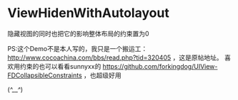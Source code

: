 # ViewHidenWithAutolayout
隐藏视图的同时也把它的影响整体布局的约束置为0

PS:这个Demo不是本人写的，我只是一个搬运工：http://www.cocoachina.com/bbs/read.php?tid=320405 ，这是原帖地址。
喜欢用约束的也可以看看sunnyxx的 https://github.com/forkingdog/UIView-FDCollapsibleConstraints ，也超级好用

(*^__^*)
